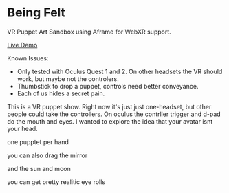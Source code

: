 # Being Felt
VR Puppet Art Sandbox using Aframe for WebXR support.

[Live Demo](https://jimmyrhythm.github.io/beingfelt/)

Known Issues:
* Only tested with Oculus Quest 1 and 2. On other headsets the VR should work, but maybe not the controlers.
* Thumbstick to drop a puppet, controls need better conveyance. 
* Each of us hides a secret pain.

This is a VR puppet show. Right now it's just just one-headset, but other people could take the controllers. On oculus the contrller trigger and d-pad do the mouth and eyes. I wanted to explore the idea that your avatar isnt your head. 

one pupptet per hand

you can also drag the mirror

and the sun and moon

you can get pretty realitic eye rolls
